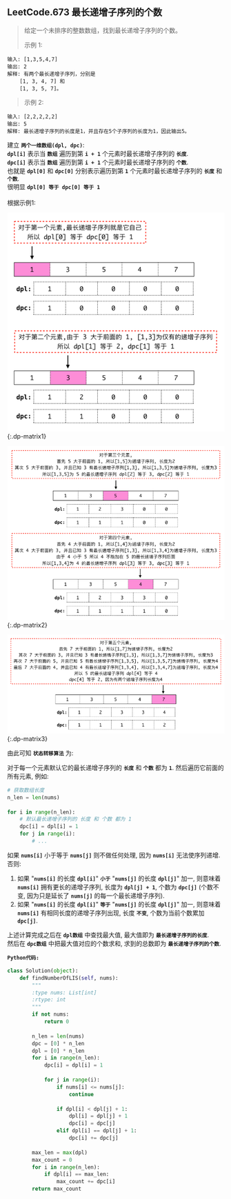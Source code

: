 ## LeetCode.673 最长递增子序列的个数

> 给定一个未排序的整数数组，找到最长递增子序列的个数。
>
> 示例 1:
```
输入: [1,3,5,4,7]
输出: 2
解释: 有两个最长递增子序列，分别是
    [1, 3, 4, 7] 和
    [1, 3, 5, 7]。
```
>
> 示例 2:
```
输入: [2,2,2,2,2]
输出: 5
解释: 最长递增子序列的长度是1，并且存在5个子序列的长度为1，因此输出5。
```

建立 **`两个一维数组(dpl, dpc)`**:<br>
**`dpl[i]`** 表示当 **`数组`** 遍历到第 **`i + 1`** 个元素时最长递增子序列的 **`长度`**.<br>
**`dpc[i]`** 表示当 **`数组`** 遍历到第 **`i + 1`** 个元素时最长递增子序列的 **`个数`**.<br>
也就是 **`dpl[0]`** 和 **`dpc[0]`** 分别表示遍历到第 **`1`** 个元素时最长递增子序列的 **`长度`** 和 **`个数`**.<br>
很明显 **`dpl[0] 等于 dpc[0] 等于 1`**<br><br>
根据示例1:

![dp matrix](pic1.png){:.dp-matrix1}

![dp matrix](pic2.png){:.dp-matrix2}

![dp matrix](pic3.png){:.dp-matrix3}

由此可知 **`状态转移算法`** 为:<br>

对于每一个元素默认它的最长递增子序列的 **`长度`** 和 **`个数`** 都为 **`1`**.
然后遍历它前面的所有元素, 例如:

```python
# 获取数组长度
n_len = len(nums)

for i in range(n_len):
    # 默认最长递增子序列的 长度 和 个数 都为 1
    dpc[i] = dpl[i] = 1
    for j in range(i):
        # ...
```

如果 **`nums[i]`** 小于等于 **`nums[j]`** 则不做任何处理, 因为 **`nums[i]`** 无法使序列递增.<br>
否则:
1. 如果 "**`nums[i]`** 的长度 **`dpl[i]`**" **`小于`** "**`nums[j]`** 的长度 **`dpl[j]`**" 加一, 则意味着 **`nums[i]`** 拥有更长的递增子序列,
长度为 **`dpl[j] + 1`**, 个数为 **`dpc[j]`** (个数不变, 因为只是延长了 **`nums[j]`** 的每一个最长递增子序列).
2. 如果 "**`nums[i]`** 的长度 **`dpl[i]`**" **`等于`** "**`nums[j]`** 的长度 **`dpl[j]`**" 加一, 则意味着 **`nums[i]`** 有相同长度的递增子序列出现,
长度 **`不变`**, 个数为当前个数累加 **`dpc[j]`**.

上述计算完成之后在 **`dpl数组`** 中查找最大值, 最大值即为 **`最长递增子序列的长度`**.<br>
然后在 **`dpc数组`** 中把最大值对应的个数求和, 求到的总数即为 **`最长递增子序列的个数`**.

**`Python代码:`**

```python
class Solution(object):
    def findNumberOfLIS(self, nums):
        """
        :type nums: List[int]
        :rtype: int
        """
        if not nums:
            return 0

        n_len = len(nums)
        dpc = [0] * n_len
        dpl = [0] * n_len
        for i in range(n_len):
            dpc[i] = dpl[i] = 1

            for j in range(i):
                if nums[i] <= nums[j]:
                    continue

                if dpl[i] < dpl[j] + 1:
                    dpl[i] = dpl[j] + 1
                    dpc[i] = dpc[j]
                elif dpl[i] == dpl[j] + 1:
                    dpc[i] += dpc[j]

        max_len = max(dpl)
        max_count = 0
        for i in range(n_len):
            if dpl[i] == max_len:
                max_count += dpc[i]
        return max_count
```
